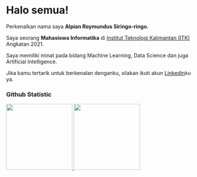 # Halo semua! 
 
Perkenalkan nama saya **Alpian Roymundus Siringo-ringo**.<br>
 
Saya seorang **Mahasiswa Informatika** di [Institut Teknologi Kalimantan (ITK)](https://itk.ac.id/) Angkatan 2021.<br>
 
Saya memiliki minat pada bidang Machine Learning, Data Science dan juga Artificial Intelligence.
 
Jika kamu tertarik untuk berkenalan denganku, silakan ikuti akun [Linkedin](https://www.linkedin.com/in/alpian-roymundus-siringo-ringo-573776348/)ku ya.
 
### Github Statistic
<p align="left">
<a href="https://github.com/Roymundus">
  <img height="180em" src="https://github-readme-stats-eight-theta.vercel.app/api?username=Roymundus&show_icons=true&theme=algolia&include_all_commits=true&count_private=true"/>
  <img height="180em" src="https://github-readme-stats-eight-theta.vercel.app/api/top-langs/?username=Roymundus&layout=compact&layout=compact&theme=algolia"/>
</a>
</p>
